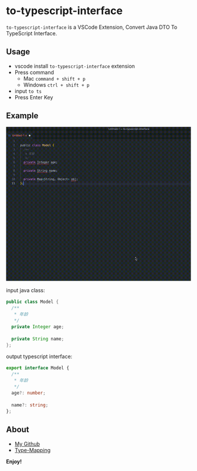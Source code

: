 # to-typescript-interface

`to-typescript-interface` is a VSCode Extension, Convert Java DTO To TypeScript Interface.

## Usage

- vscode install `to-typescript-interface` extension
- Press command
  - Mac `command + shift + p`
  - Windows `ctrl + shift + p`
- input `to ts`
- Press Enter Key

## Example

![Demo](https://github.com/gauseen/to-typescript-interface/blob/main/images/example.gif?raw=true)

input java class:

```java
public class Model {
  /**
   * 年龄
   */
  private Integer age;

  private String name;
};
```

output typescript interface:

```typescript
export interface Model {
  /**
   * 年龄
   */
  age?: number;

  name?: string;
};
```

## About

- [My Github](https://github.com/gauseen)
- [Type-Mapping](https://github.com/vojtechhabarta/typescript-generator/wiki/Type-Mapping)

**Enjoy!**
